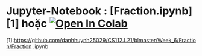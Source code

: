 # Jupyter-Notebook : [Fraction.ipynb][1] hoặc [![Open In Colab](https://colab.research.google.com/assets/colab-badge.svg)](https://colab.research.google.com/drive/1CbDlDlOh0ugvAOgrWk-5CA4zfEtkahml?usp=sharing)
[1]:https://github.com/danhhuynh25029/CS112.L21/blmaster/Week_6/Fraction/Fraction .ipynb
